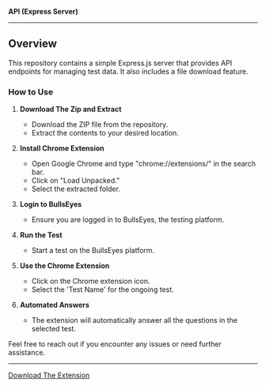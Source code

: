 **API (Express Server)**

---

## Overview

This repository contains a simple Express.js server that provides API endpoints for managing test data.
It also includes a file download feature.

### How to Use

1. **Download The Zip and Extract**
   - Download the ZIP file from the repository.
   - Extract the contents to your desired location.

2. **Install Chrome Extension**
   - Open Google Chrome and type "chrome://extensions/" in the search bar.
   - Click on "Load Unpacked."
   - Select the extracted folder.

3. **Login to BullsEyes**
   - Ensure you are logged in to BullsEyes, the testing platform.

4. **Run the Test**
   - Start a test on the BullsEyes platform.

5. **Use the Chrome Extension**
   - Click on the Chrome extension icon.
   - Select the 'Test Name' for the ongoing test.

6. **Automated Answers**
   - The extension will automatically answer all the questions in the selected test.

Feel free to reach out if you encounter any issues or need further assistance.

---

<a href="https://bullseyesapi.onrender.com/download">Download The Extension</a>
